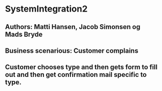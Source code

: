 # SystemIntegration2
## Authors: Matti Hansen, Jacob Simonsen og Mads Bryde
## Business scenarious: Customer complains
## Customer chooses  type and then gets form to fill out and then get confirmation mail specific to type.
#
#
